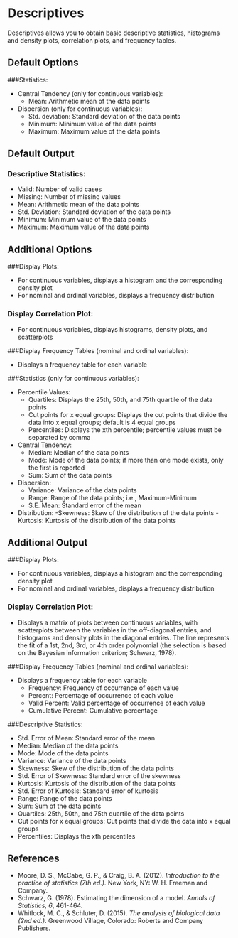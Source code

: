 Descriptives
============

Descriptives allows you to obtain basic descriptive statistics, histograms and density plots, correlation plots, and frequency tables.

Default Options
-------
###Statistics:
- Central Tendency (only for continuous variables):
  - Mean: Arithmetic mean of the data points
- Dispersion (only for continuous variables):
  - Std. deviation: Standard deviation of the data points
  - Minimum: Minimum value of the data points
  - Maximum: Maximum value of the data points
  
Default Output
-------
### Descriptive Statistics:
- Valid: Number of valid cases
- Missing: Number of missing values
- Mean: Arithmetic mean of the data points 
- Std. Deviation: Standard deviation of the data points 
- Minimum: Minimum value of the data points 
- Maximum: Maximum value of the data points 

Additional Options
------------------
###Display Plots:
- For continuous variables, displays a histogram and the corresponding density plot
- For nominal and ordinal variables, displays a frequency distribution

### Display Correlation Plot:
- For continuous variables, displays histograms, density plots, and scatterplots

###Display Frequency Tables (nominal and ordinal variables):
- Displays a frequency table for each variable

###Statistics (only for continuous variables):
- Percentile Values:
  - Quartiles: Displays the 25th, 50th, and 75th quartile of the data points
  - Cut points for x equal groups: Displays the cut points that divide the data into x equal groups; default is 4 equal groups
  - Percentiles: Displays the xth percentile; percentile values must be separated by comma
- Central Tendency:
  - Median: Median of the data points
  - Mode: Mode of the data points; if more than one mode exists, only the first is reported
  - Sum: Sum of the data points
- Dispersion:
  - Variance: Variance of the data points
  - Range: Range of the data points; i.e., Maximum-Minimum
  - S.E. Mean: Standard error of the mean
- Distribution:
  -Skewness: Skew of the distribution of the data points
  -Kurtosis: Kurtosis of the distribution of the data points
  
Additional Output
------------------
###Display Plots:
- For continuous variables, displays a histogram and the corresponding density plot
- For nominal and ordinal variables, displays a frequency distribution

### Display Correlation Plot:
- Displays a matrix of plots between continuous variables, with scatterplots between the variables in the off-diagonal entries, and histograms and density plots in the diagonal entries.
 The line represents the fit of a 1st, 2nd, 3rd, or 4th order polynomial (the selection is based on the Bayesian information criterion; Schwarz, 1978).

###Display Frequency Tables (nominal and ordinal variables):
- Displays a frequency table for each variable
  - Frequency: Frequency of occurrence of each value
  - Percent: Percentage of occurrence of each value
  - Valid Percent: Valid percentage of occurrence of each value
  - Cumulative Percent: Cumulative percentage

###Descriptive Statistics:
  - Std. Error of Mean: Standard error of the mean
  - Median: Median of the data points 
  - Mode: Mode of the data points
  - Variance: Variance of the data points
  - Skewness: Skew of the distribution of the data points
  - Std. Error of Skewness: Standard error of the skewness
  - Kurtosis: Kurtosis of the distribution of the data points
  - Std. Error of Kurtosis: Standard error of kurtosis
  - Range: Range of the data points 
  - Sum: Sum of the data points
  - Quartiles: 25th, 50th, and 75th quartile of the data points
  - Cut points for x equal groups: Cut points that divide the data into x equal groups
  - Percentiles: Displays the xth percentiles

References
-------
- Moore, D. S., McCabe, G. P., & Craig, B. A. (2012). *Introduction to the practice of statistics (7th ed.)*. New York, NY: W. H. Freeman and Company.
- Schwarz, G. (1978). Estimating the dimension of a model. *Annals of Statistics, 6*, 461-464.
- Whitlock, M. C., & Schluter, D. (2015). *The analysis of biological data (2nd ed.)*. Greenwood Village, Colorado: Roberts and Company Publishers.
